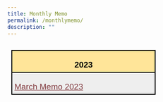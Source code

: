```yaml
---
title: Monthly Memo
permalink: /monthlymemo/
description: ""
---
```

<table style="width:245.45pt;background:white;border-collapse:collapse;
 border:none;mso-border-alt:solid windowtext 1.5pt;mso-yfti-tbllook:1184;
 mso-table-lspace:9.0pt;margin-left:6.75pt;mso-table-rspace:9.0pt;margin-right:
 6.75pt;mso-table-anchor-vertical:paragraph;mso-table-anchor-horizontal:margin;
 mso-table-left:left;mso-table-top:5.4pt;mso-border-insideh:1.5pt solid windowtext;
 mso-border-insidev:1.5pt solid windowtext" width="327" align="left" cellpadding="0" cellspacing="0" border="1" class="MsoNormalTable"><tbody><tr style="mso-yfti-irow:0;mso-yfti-firstrow:yes;height:13.6pt"><td style="width:245.45pt;border:solid windowtext 1.5pt;
  background:#FFE599;mso-background-themecolor:accent4;mso-background-themetint:
  102;padding:3.75pt 3.75pt 3.75pt 3.75pt;height:13.6pt" valign="top" width="327"><p style="margin-bottom:0in;text-align:center;
  line-height:normal;mso-element:frame;mso-element-frame-hspace:9.0pt;
  mso-element-wrap:around;mso-element-anchor-vertical:paragraph;mso-element-anchor-horizontal:
  margin;mso-element-top:5.4pt;mso-height-rule:exactly" align="center" class="MsoNormal"><b><span style="font-size:14.0pt;font-family:&quot;Arial&quot;,sans-serif;mso-fareast-font-family:
  &quot;Times New Roman&quot;;color:black">2023</span></b></p></td></tr><tr style="mso-yfti-irow:1;height:14.9pt"><td style="width:245.45pt;border:solid windowtext 1.5pt;border-top:
  none;mso-border-top-alt:solid windowtext 1.5pt;background:#EEEEEE;padding:
  3.75pt 3.75pt 3.75pt 3.75pt;height:14.9pt" width="327"><p style="margin-bottom:0in;line-height:normal;mso-element:
  frame;mso-element-frame-hspace:9.0pt;mso-element-wrap:around;mso-element-anchor-vertical:
  paragraph;mso-element-anchor-horizontal:margin;mso-element-top:5.4pt;
  mso-height-rule:exactly" class="MsoNormal"><span style="font-size:14.0pt;font-family:&quot;Arial&quot;,sans-serif;
  mso-fareast-font-family:&quot;Arial&quot;;color:black"><a style="font-size:14.0pt;font-family:&quot;Arial&quot;,sans-serif;
  mso-fareast-font-family:&quot;Times New Roman&quot;color:black;align=centre"><a href="[](/files/Monthly%20Memo/Marchmemo2023.pdf)" target="_blank" rel="noopener noreferrer" style="box-sizing: border-box; background-color: transparent; cursor: pointer; transition: all 0.25s ease-in-out 0s; color: rgb(128, 56, 61);">March Memo 2023</a>